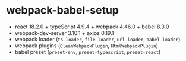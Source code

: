 # webpack-babel-setup

- react 18.2.0 + typeScript 4.9.4 + webpack 4.46.0 + babel 8.3.0
- webpack-dev-server 3.10.1 + axios 0.19.1
- webpack loader (`ts-loader`, `file-loader`, `url-loader`, `babel-loader`)
- webpack plugins (`CleanWebpackPlugin`, `HtmlWebpackPlugin`)
- babel preset (`preset-env`, `preset-typescript`, `preset-react`)

